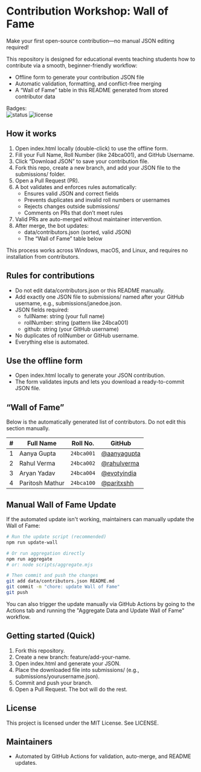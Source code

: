 # Contribution Workshop: Wall of Fame

Make your first open-source contribution—no manual JSON editing required!

This repository is designed for educational events teaching students how to contribute via a smooth, beginner-friendly workflow:
- Offline form to generate your contribution JSON file
- Automatic validation, formatting, and conflict-free merging
- A “Wall of Fame” table in this README generated from stored contributor data

Badges:  
![status](https://img.shields.io/badge/Status-Automated%20PR%20Validation-brightgreen) ![license](https://img.shields.io/badge/License-MIT-blue)

## How it works
1. Open index.html locally (double-click) to use the offline form.
2. Fill your Full Name, Roll Number (like 24bca001), and GitHub Username.
3. Click “Download JSON” to save your contribution file.
4. Fork this repo, create a new branch, and add your JSON file to the submissions/ folder.
5. Open a Pull Request (PR).
6. A bot validates and enforces rules automatically:
   - Ensures valid JSON and correct fields
   - Prevents duplicates and invalid roll numbers or usernames
   - Rejects changes outside submissions/
   - Comments on PRs that don’t meet rules
7. Valid PRs are auto-merged without maintainer intervention.
8. After merge, the bot updates:
   - data/contributors.json (sorted, valid JSON)
   - The “Wall of Fame” table below

This process works across Windows, macOS, and Linux, and requires no installation from contributors.

## Rules for contributions
- Do not edit data/contributors.json or this README manually.
- Add exactly one JSON file to submissions/ named after your GitHub username, e.g., submissions/janedoe.json.
- JSON fields required:
  - fullName: string (your full name)
  - rollNumber: string (pattern like 24bca001)
  - github: string (your GitHub username)
- No duplicates of rollNumber or GitHub username.
- Everything else is automated.

## Use the offline form
- Open index.html locally to generate your JSON contribution.
- The form validates inputs and lets you download a ready-to-commit JSON file.

## “Wall of Fame”
Below is the automatically generated list of contributors. Do not edit this section manually.

<!-- WALL_OF_FAME_START -->
<table>
  <thead>
    <tr>
      <th>#</th>
      <th>Full Name</th>
      <th>Roll No.</th>
      <th>GitHub</th>
    </tr>
  </thead>
  <tbody>
    <tr>
      <td>1</td>
      <td>Aanya Gupta</td>
      <td><code>24bca001</code></td>
      <td><a href="https://github.com/aanyagupta">@aanyagupta</a></td>
    </tr>
    <tr>
      <td>2</td>
      <td>Rahul Verma</td>
      <td><code>24bca002</code></td>
      <td><a href="https://github.com/rahulverma">@rahulverma</a></td>
    </tr>
    <tr>
      <td>3</td>
      <td>Aryan Yadav</td>
      <td><code>24bca004</code></td>
      <td><a href="https://github.com/evotyindia">@evotyindia</a></td>
    </tr>
    <tr>
      <td>4</td>
      <td>Paritosh Mathur</td>
      <td><code>24bca100</code></td>
      <td><a href="https://github.com/paritxshh">@paritxshh</a></td>
    </tr>
  </tbody>
</table>
<!-- WALL_OF_FAME_END -->

## Manual Wall of Fame Update
If the automated update isn't working, maintainers can manually update the Wall of Fame:

```bash
# Run the update script (recommended)
npm run update-wall

# Or run aggregation directly
npm run aggregate
# or: node scripts/aggregate.mjs

# Then commit and push the changes
git add data/contributors.json README.md
git commit -m "chore: update Wall of Fame"
git push
```

You can also trigger the update manually via GitHub Actions by going to the Actions tab and running the "Aggregate Data and Update Wall of Fame" workflow.

## Getting started (Quick)
1. Fork this repository.
2. Create a new branch: feature/add-your-name.
3. Open index.html and generate your JSON.
4. Place the downloaded file into submissions/ (e.g., submissions/yourusername.json).
5. Commit and push your branch.
6. Open a Pull Request. The bot will do the rest.

## License
This project is licensed under the MIT License. See LICENSE.

## Maintainers
- Automated by GitHub Actions for validation, auto-merge, and README updates.